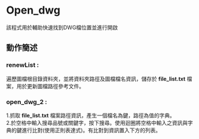 Open_dwg
===


該程式用於輔助快速找到DWG檔位置並進行開啟

動作簡述
---
    
### **renewList :**  
遍歷圖檔根目錄資料夾，並將資料夾路徑及圖檔檔名資訊，儲存於 **file_list.txt** 檔案，用於更新圖檔路徑參考文件。

### **open_dwg_2 :**
1.抓取 **file_list.txt** 檔案路徑資訊，產生一個檔名為鍵，路徑為值的字典。  
2.於空格中輸入搜尋品號或關鍵字，按下搜尋。使用迴圈將空格中輸入之資訊與字典的鍵進行比對(使用正則表達式)。有比對到資訊置入下方的列表。

